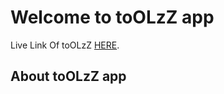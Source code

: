 # Welcome to toOLzZ app

Live Link Of toOLzZ  [HERE](https://github.com/facebook/create-react-app).

## About toOLzZ app




